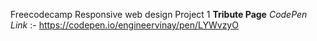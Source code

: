 Freecodecamp Responsive web design Project 1 **Tribute Page** 
*CodePen Link* :- https://codepen.io/engineervinay/pen/LYWvzyO
